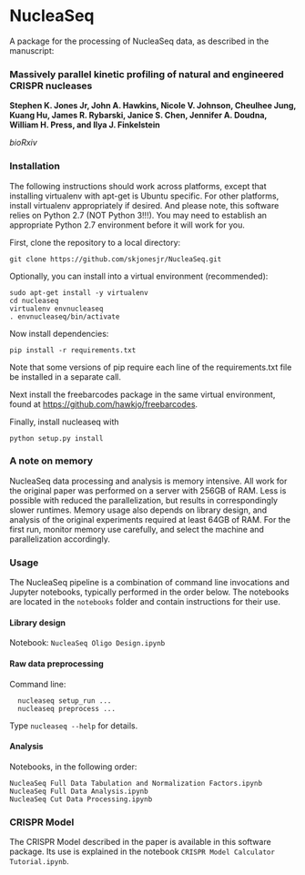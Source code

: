 # NucleaSeq

A package for the processing of NucleaSeq data, as described in the manuscript:

### Massively parallel kinetic profiling of natural and engineered CRISPR nucleases

**Stephen K. Jones Jr, John A. Hawkins, Nicole V. Johnson, Cheulhee Jung, Kuang Hu, James R. Rybarski, Janice S. Chen, Jennifer A. Doudna, William H. Press, and Ilya J. Finkelstein**

*bioRxiv* 

### Installation

The following instructions should work across platforms, except that installing virtualenv with apt-get is Ubuntu specific. For other platforms, install virtualenv appropriately if desired. And please note, this software relies on Python 2.7 (NOT Python 3!!!). You may need to establish an appropriate Python 2.7 environment before it will work for you.

First, clone the repository to a local directory:

```
git clone https://github.com/skjonesjr/NucleaSeq.git
```

Optionally, you can install into a virtual environment (recommended):

```
sudo apt-get install -y virtualenv
cd nucleaseq
virtualenv envnucleaseq
. envnucleaseq/bin/activate
```

Now install dependencies:

```
pip install -r requirements.txt
```

Note that some versions of pip require each line of the requirements.txt file be installed in a
separate call.

Next install the freebarcodes package in the same virtual environment, found at https://github.com/hawkjo/freebarcodes.

Finally, install nucleaseq with

```
python setup.py install
```

### A note on memory

NucleaSeq data processing and analysis is memory intensive. All work for the original paper was
performed on a server with 256GB of RAM. Less is possible with reduced the parallelization, but
results in correspondingly slower runtimes. Memory usage also depends on library design, and
analysis of the original experiments required at least 64GB of RAM. For the first run, monitor
memory use carefully, and select the machine and parallelization accordingly.

### Usage

The NucleaSeq pipeline is a combination of command line invocations and Jupyter notebooks,
typically performed in the order below. The notebooks are located in the `notebooks` folder and
contain instructions for their use.

#### Library design
Notebook: `NucleaSeq Oligo Design.ipynb`

#### Raw data preprocessing
Command line:
```
  nucleaseq setup_run ...
  nucleaseq preprocess ...
```
Type `nucleaseq --help` for details.

#### Analysis
Notebooks, in the following order:
```
NucleaSeq Full Data Tabulation and Normalization Factors.ipynb
NucleaSeq Full Data Analysis.ipynb
NucleaSeq Cut Data Processing.ipynb
```

### CRISPR Model

The CRISPR Model described in the paper is available in this software package. Its use is explained
in the notebook `CRISPR Model Calculator Tutorial.ipynb`.
